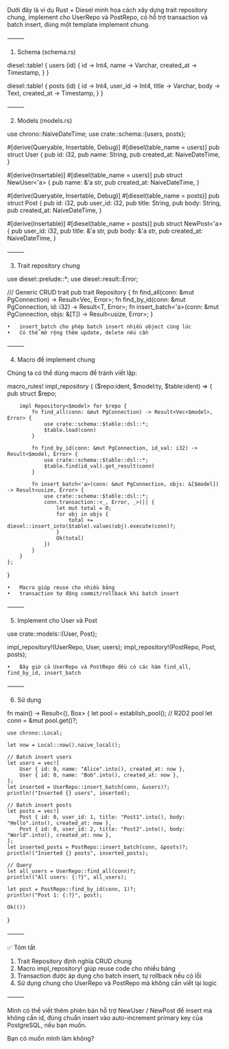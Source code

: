 Dưới đây là ví dụ Rust + Diesel minh họa cách xây dựng trait repository chung, implement cho UserRepo và PostRepo, có hỗ trợ transaction và batch insert, dùng một template implement chung.

⸻

1. Schema (schema.rs)

diesel::table! {
users (id) {
id -> Int4,
name -> Varchar,
created_at -> Timestamp,
}
}

diesel::table! {
posts (id) {
id -> Int4,
user_id -> Int4,
title -> Varchar,
body -> Text,
created_at -> Timestamp,
}
}


⸻

2. Models (models.rs)

use chrono::NaiveDateTime;
use crate::schema::{users, posts};

#[derive(Queryable, Insertable, Debug)]
#[diesel(table_name = users)]
pub struct User {
pub id: i32,
pub name: String,
pub created_at: NaiveDateTime,
}

#[derive(Insertable)]
#[diesel(table_name = users)]
pub struct NewUser<'a> {
pub name: &'a str,
pub created_at: NaiveDateTime,
}

#[derive(Queryable, Insertable, Debug)]
#[diesel(table_name = posts)]
pub struct Post {
pub id: i32,
pub user_id: i32,
pub title: String,
pub body: String,
pub created_at: NaiveDateTime,
}

#[derive(Insertable)]
#[diesel(table_name = posts)]
pub struct NewPost<'a> {
pub user_id: i32,
pub title: &'a str,
pub body: &'a str,
pub created_at: NaiveDateTime,
}


⸻

3. Trait repository chung

use diesel::prelude::*;
use diesel::result::Error;

/// Generic CRUD trait
pub trait Repository<T> {
fn find_all(conn: &mut PgConnection) -> Result<Vec<T>, Error>;
fn find_by_id(conn: &mut PgConnection, id: i32) -> Result<T, Error>;
fn insert_batch<'a>(conn: &mut PgConnection, objs: &[T]) -> Result<usize, Error>;
}

	•	insert_batch cho phép batch insert nhiều object cùng lúc
	•	Có thể mở rộng thêm update, delete nếu cần

⸻

4. Macro để implement chung

Chúng ta có thể dùng macro để tránh viết lặp:

macro_rules! impl_repository {
($repo:ident, $model:ty, $table:ident) => {
pub struct $repo;

        impl Repository<$model> for $repo {
            fn find_all(conn: &mut PgConnection) -> Result<Vec<$model>, Error> {
                use crate::schema::$table::dsl::*;
                $table.load(conn)
            }

            fn find_by_id(conn: &mut PgConnection, id_val: i32) -> Result<$model, Error> {
                use crate::schema::$table::dsl::*;
                $table.find(id_val).get_result(conn)
            }

            fn insert_batch<'a>(conn: &mut PgConnection, objs: &[$model]) -> Result<usize, Error> {
                use crate::schema::$table::dsl::*;
                conn.transaction::<_, Error, _>(|| {
                    let mut total = 0;
                    for obj in objs {
                        total += diesel::insert_into($table).values(obj).execute(conn)?;
                    }
                    Ok(total)
                })
            }
        }
    };
}

	•	Macro giúp reuse cho nhiều bảng
	•	transaction tự động commit/rollback khi batch insert

⸻

5. Implement cho User và Post

use crate::models::{User, Post};

impl_repository!(UserRepo, User, users);
impl_repository!(PostRepo, Post, posts);

	•	Bây giờ cả UserRepo và PostRepo đều có các hàm find_all, find_by_id, insert_batch

⸻

6. Sử dụng

fn main() -> Result<(), Box<dyn std::error::Error>> {
let pool = establish_pool(); // R2D2 pool
let conn = &mut pool.get()?;

    use chrono::Local;

    let now = Local::now().naive_local();

    // Batch insert users
    let users = vec![
        User { id: 0, name: "Alice".into(), created_at: now },
        User { id: 0, name: "Bob".into(), created_at: now },
    ];
    let inserted = UserRepo::insert_batch(conn, &users)?;
    println!("Inserted {} users", inserted);

    // Batch insert posts
    let posts = vec![
        Post { id: 0, user_id: 1, title: "Post1".into(), body: "Hello".into(), created_at: now },
        Post { id: 0, user_id: 2, title: "Post2".into(), body: "World".into(), created_at: now },
    ];
    let inserted_posts = PostRepo::insert_batch(conn, &posts)?;
    println!("Inserted {} posts", inserted_posts);

    // Query
    let all_users = UserRepo::find_all(conn)?;
    println!("All users: {:?}", all_users);

    let post = PostRepo::find_by_id(conn, 1)?;
    println!("Post 1: {:?}", post);

    Ok(())
}


⸻

✅ Tóm tắt
1.	Trait Repository định nghĩa CRUD chung
2.	Macro impl_repository! giúp reuse code cho nhiều bảng
3.	Transaction được áp dụng cho batch insert, tự rollback nếu có lỗi
4.	Sử dụng chung cho UserRepo và PostRepo mà không cần viết lại logic

⸻

Mình có thể viết thêm phiên bản hỗ trợ NewUser / NewPost để insert mà không cần id, đúng chuẩn insert vào auto-increment primary key của PostgreSQL, nếu bạn muốn.

Bạn có muốn mình làm không?